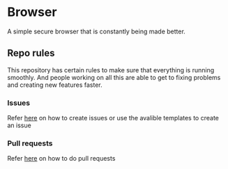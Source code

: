 # Browser

A simple secure browser that is constantly being made better.

## Repo rules

This repository has certain rules to make sure that everything is running smoothly. And people working on all this are able to get to fixing problems and creating new features faster.


### Issues
Refer [here](https://github.com/eatmyvenom/browserr/blob/master/Issues.md) on how to create issues or use the avalible templates to create an issue

### Pull requests

Refer [here](https://github.com/eatmyvenom/browserr/blob/master/Pulls.md) on how to do pull requests

